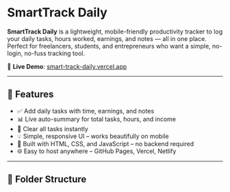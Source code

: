 # SmartTrack Daily

**SmartTrack Daily** is a lightweight, mobile-friendly productivity tracker to log your daily tasks, hours worked, earnings, and notes — all in one place.  
Perfect for freelancers, students, and entrepreneurs who want a simple, no-login, no-fuss tracking tool.

🔗 **Live Demo**: [smart-track-daily.vercel.app](https://smart-track-daily.vercel.app/)

---

## 🚀 Features

- ✅ Add daily tasks with time, earnings, and notes  
- 📊 Live auto-summary for total tasks, hours, and income  
- 🧼 Clear all tasks instantly  
- 💡 Simple, responsive UI – works beautifully on mobile  
- 💾 Built with HTML, CSS, and JavaScript – no backend required  
- 🌐 Easy to host anywhere – GitHub Pages, Vercel, Netlify

---

## 📁 Folder Structure



